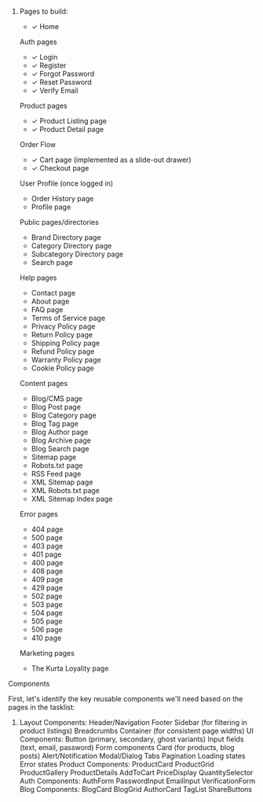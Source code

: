 1. Pages to build:
    - ✓ Home

    Auth pages
    - ✓ Login
    - ✓ Register
    - ✓ Forgot Password
    - ✓ Reset Password
    - ✓ Verify Email

    Product pages
    - ✓ Product Listing page
    - ✓ Product Detail page

    Order Flow
    - ✓ Cart page (implemented as a slide-out drawer)
    - ✓ Checkout page

    User Profile (once logged in)
    - Order History page
    - Profile page

    Public pages/directories
    - Brand Directory page
    - Category Directory page
    - Subcategory Directory page
    - Search page

    Help pages
    - Contact page
    - About page
    - FAQ page
    - Terms of Service page
    - Privacy Policy page
    - Return Policy page
    - Shipping Policy page
    - Refund Policy page
    - Warranty Policy page
    - Cookie Policy page

    Content pages
    - Blog/CMS page
    - Blog Post page
    - Blog Category page
    - Blog Tag page
    - Blog Author page
    - Blog Archive page
    - Blog Search page
    - Sitemap page
    - Robots.txt page
    - RSS Feed page
    - XML Sitemap page
    - XML Robots.txt page
    - XML Sitemap Index page

    Error pages
    - 404 page
    - 500 page
    - 403 page
    - 401 page
    - 400 page
    - 408 page
    - 409 page
    - 429 page
    - 502 page
    - 503 page
    - 504 page
    - 505 page
    - 506 page
    - 410 page

    Marketing pages
    - The Kurta Loyality page
    

Components

First, let's identify the key reusable components we'll need based on the pages in the tasklist:
1. Layout Components:
Header/Navigation
Footer
Sidebar (for filtering in product listings)
Breadcrumbs
Container (for consistent page widths)
UI Components:
Button (primary, secondary, ghost variants)
Input fields (text, email, password)
Form components
Card (for products, blog posts)
Alert/Notification
Modal/Dialog
Tabs
Pagination
Loading states
Error states
Product Components:
ProductCard
ProductGrid
ProductGallery
ProductDetails
AddToCart
PriceDisplay
QuantitySelector
Auth Components:
AuthForm
PasswordInput
EmailInput
VerificationForm
Blog Components:
BlogCard
BlogGrid
AuthorCard
TagList
ShareButtons